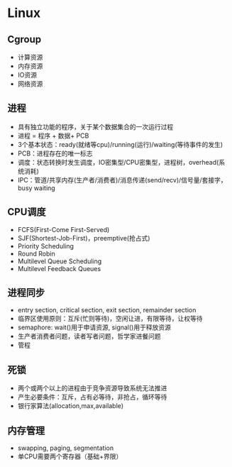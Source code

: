 # Linux

## Cgroup

 - 计算资源
 - 内存资源
 - IO资源
 - 网络资源

## 进程
 - 具有独立功能的程序，关于某个数据集合的一次运行过程
 - 进程 = 程序 + 数据+ PCB
 - 3个基本状态：ready(就绪等cpu)/running(运行)/waiting(等待事件的发生)
 - PCB：进程存在的唯一标志
 - 调度：状态转换时发生调度，IO密集型/CPU密集型，进程树，overhead(系统消耗)
 - IPC：管道/共享内存(生产者/消费者)/消息传递(send/recv)/信号量/套接字，busy waiting

## CPU调度
 - FCFS(First-Come First-Served)
 - SJF(Shortest-Job-First)，preemptive(抢占式)
 - Priority Scheduling
 - Round Robin
 - Multilevel  Queue Scheduling
 - Multilevel Feedback Queues

## 进程同步
 - entry section, critical section, exit section, remainder section
 - 临界区使用原则：互斥(忙则等待)，空闲让进，有限等待，让权等待
 - semaphore: wait()用于申请资源, signal()用于释放资源
 - 生产者消费者问题，读者写者问题，哲学家进餐问题
 - 管程

## 死锁
 - 两个或两个以上的进程由于竞争资源导致系统无法推进
 - 产生必要条件：互斥，占有必等待，非抢占，循环等待
 - 银行家算法(allocation,max,available)

## 内存管理
 - swapping, paging, segmentation
 - 单CPU需要两个寄存器（基础+界限）
